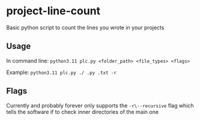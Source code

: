 # project-line-count
Basic python script to count the lines you wrote in your projects

## Usage
In command line:
`python3.11 plc.py <folder_path> <file_types> <flags>`

Example:
`python3.11 plc.py ./ .py .txt -r`

## Flags
Currently and probably forever only supports the `-r\--recursive` flag which tells the software if to check inner directories of the main one
